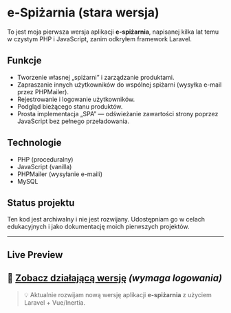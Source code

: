 # e-Spiżarnia (stara wersja)

To jest moja pierwsza wersja aplikacji **e-spiżarnia**, napisanej kilka lat temu w czystym PHP i JavaScript, zanim odkryłem framework Laravel.

## Funkcje
- Tworzenie własnej „spiżarni” i zarządzanie produktami.
- Zapraszanie innych użytkowników do wspólnej spiżarni (wysyłka e-mail przez PHPMailer).
- Rejestrowanie i logowanie użytkowników.
- Podgląd bieżącego stanu produktów.
- Prosta implementacja „SPA” — odświeżanie zawartości strony poprzez JavaScript bez pełnego przeładowania.

## Technologie
- PHP (proceduralny)
- JavaScript (vanilla)
- PHPMailer (wysyłanie e-maili)
- MySQL

## Status projektu
Ten kod jest archiwalny i nie jest rozwijany. Udostępniam go w celach edukacyjnych i jako dokumentację moich pierwszych projektów.

---
## Live Preview
🔗 [Zobacz działającą wersję](https://dom.pieterapps.pl) *(wymaga logowania)*
---

> 💡 Aktualnie rozwijam nową wersję aplikacji **e-spiżarnia** z użyciem Laravel + Vue/Inertia.
